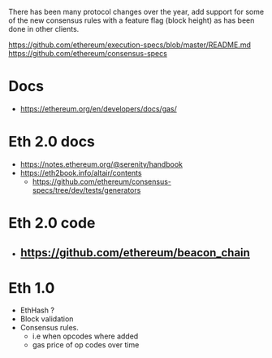 There has been many protocol changes over the year, add support for some of the new consensus rules with a feature flag (block height) as has been done in other clients.

https://github.com/ethereum/execution-specs/blob/master/README.md
https://github.com/ethereum/consensus-specs

# Docs
- https://ethereum.org/en/developers/docs/gas/

# Eth 2.0 docs
- https://notes.ethereum.org/@serenity/handbook
- https://eth2book.info/altair/contents
  - https://github.com/ethereum/consensus-specs/tree/dev/tests/generators

# Eth 2.0 code
- https://github.com/ethereum/beacon_chain
  - 

# Eth 1.0
- EthHash ? 
- Block validation
- Consensus rules.
  - i.e when opcodes where added
  - gas price of op codes over time


